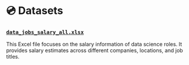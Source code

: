 # 💿 Datasets

### [`data_jobs_salary_all.xlsx`](data_jobs_salary_all.xlsx)
This Excel file focuses on the salary information of data science roles. It provides salary estimates across different companies, locations, and job titles.
